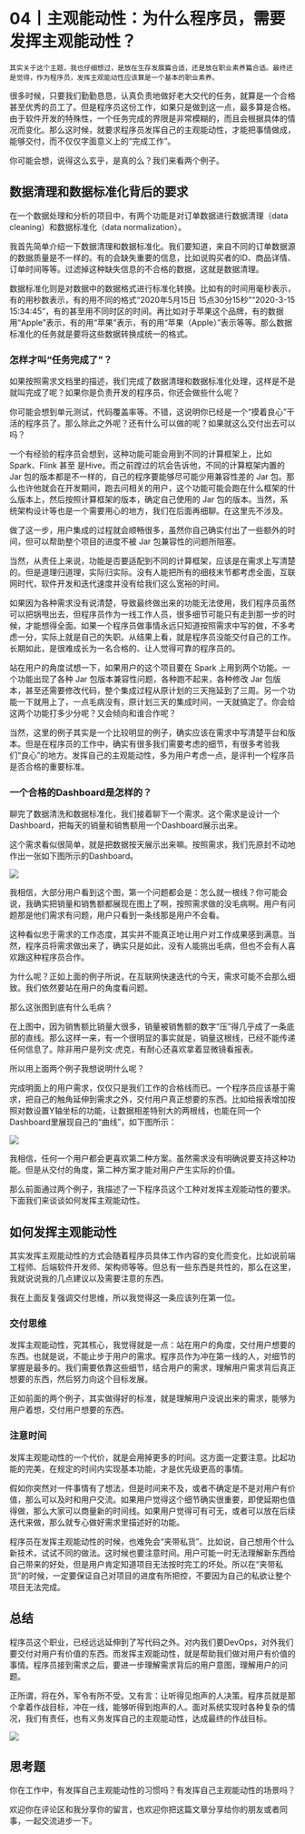 # 04丨主观能动性：为什么程序员，需要发挥主观能动性？

    其实关于这个主题，我也仔细想过，是放在生存发展篇合适，还是放在职业素养篇合适。最终还是觉得，作为程序员，发挥主观能动性应该算是一个基本的职业素养。

很多时候，只要我们勤勤恳恳，认真负责地做好老大交代的任务，就算是一个合格甚至优秀的员工了。但是程序员这份工作，如果只是做到这一点，最多算是合格。由于软件开发的特殊性，一个任务完成的界限是非常模糊的，而且会根据具体的情况而变化。那么这时候，就要求程序员发挥自己的主观能动性，才能把事情做成，能够交付，而不仅仅字面意义上的“完成工作”。

你可能会想，说得这么玄乎，是真的么？我们来看两个例子。

## 数据清理和数据标准化背后的要求

在一个数据处理和分析的项目中，有两个功能是对订单数据进行数据清理（data cleaning）和数据标准化（data normalization）。

我首先简单介绍一下数据清理和数据标准化。我们要知道，来自不同的订单数据源的数据质量是不一样的。有的会缺失重要的信息，比如说购买者的ID、商品详情、订单时间等等。过滤掉这种缺失信息的不合格的数据，这就是数据清理。

数据标准化则是对数据中的数据格式进行标准化转换。比如有的时间用毫秒表示，有的用秒数表示，有的用不同的格式“2020年5月15日 15点30分15秒”“2020-3-15 15:34:45”，有的甚至用不同时区的时间。再比如对于苹果这个品牌，有的数据用“Apple”表示，有的用“苹果”表示，有的用“苹果（Apple）”表示等等。那么数据标准化的任务就是要将这些数据转换成统一的格式。

### 怎样才叫“任务完成了”？

如果按照需求文档里的描述，我们完成了数据清理和数据标准化处理，这样是不是就叫完成了呢？如果你是负责开发的程序员，你还会做些什么呢？

你可能会想到单元测试，代码覆盖率等。不错，这说明你已经是一个“摸着良心”干活的程序员了。那么除此之外呢？还有什么可以做的呢？如果就这么交付出去可以吗？

一个有经验的程序员会想到，这种功能可能会用到不同的计算框架上，比如 Spark、Flink 甚至 是Hive。而之前蹚过的坑会告诉他，不同的计算框架内置的Jar 包的版本都是不一样的，自己的程序要能够尽可能少用兼容性差的 Jar 包。那么也许他就会在开发期间，跑去问相关的用户，这个功能可能会跑在什么框架的什么版本上，然后按照计算框架的版本，确定自己使用的 Jar 包的版本。当然，系统架构设计等也是一个需要用心的地方，我们在后面再细聊。在这里先不涉及。

做了这一步，用户集成的过程就会顺畅很多，虽然你自己确实付出了一些额外的时间，但可以帮助整个项目的进度不被 Jar 包兼容性的问题所阻塞。

当然，从责任上来说，功能是否要适配到不同的计算框架，应该是在需求上写清楚的。但是道理归道理，实际归实际。没有人能把所有的细枝末节都考虑全面，互联网时代，软件开发和迭代速度并没有给我们这么宽裕的时间。

如果因为各种需求没有说清楚，导致最终做出来的功能无法使用，我们程序员虽然可以把锅甩出去，但程序员作为一线工作人员，很多细节可能只有走到那一步的时候，才能想得全面。如果一个程序员做事情永远只知道按照需求中写的做，不多考虑一分，实际上就是自己的失职。从结果上看，就是程序员没能交付自己的工作。长期如此，是很难成长为一名合格的、让人觉得可靠的程序员的。

站在用户的角度试想一下，如果用户的这个项目要在 Spark 上用到两个功能。一个功能出现了各种 Jar 包版本兼容性问题，各种跑不起来，各种修改 Jar 包版本，甚至还需要修改代码，整个集成过程从原计划的三天拖延到了三周。另一个功能一下就用上了，一点毛病没有，原计划三天的集成时间，一天就搞定了。你会给这两个功能打多少分呢？又会倾向和谁合作呢？

当然，这里的例子其实是一个比较明显的例子，确实应该在需求中写清楚平台和版本。但是在程序员的工作中，确实有很多我们需要考虑的细节，有很多考验我们“良心”的地方。发挥自己的主观能动性，多为用户考虑一点，是评判一个程序员是否合格的重要标准。

### 一个合格的Dashboard是怎样的？

聊完了数据清洗和数据标准化，我们接着聊下一个需求。这个需求是设计一个Dashboard，把每天的销量和销售额用一个Dashboard展示出来。

这个需求看似很简单，就是把数据按天展示出来嘛。按照需求，我们先原封不动地作出一张如下图所示的Dashboard。

![](https://static001.geekbang.org/resource/image/e7/61/e768fcec1e1f9bfa5e0cb5f6c0c25361.png)

我相信，大部分用户看到这个图，第一个问题都会是：怎么就一根线？你可能会说，我确实把销量和销售额都展现在图上了啊，按照需求做的没毛病啊。用户有问题那是他们需求有问题，用户只看到一条线那是用户不会看。

这种看似忠于需求的工作态度，其实并不能真正地让用户对工作成果感到满意。当然，程序员将需求做出来了，确实只是如此，没有人能挑出毛病，但也不会有人喜欢跟这种程序员合作。

为什么呢？正如上面的例子所说，在互联网快速迭代的今天，需求可能不会那么细致。我们依然要站在用户的角度看问题。

那么这张图到底有什么毛病？

在上图中，因为销售额比销量大很多，销量被销售额的数字“压”得几乎成了一条底部的直线。那么这样一来，有一个很明显的事实就是，销量这根线，已经不能传递任何信息了。除非用户是列文·虎克，有耐心还喜欢拿着显微镜看报表。

所以用上面两个例子我想说明什么呢？

完成明面上的用户需求，仅仅只是我们工作的合格线而已。一个程序员应该基于需求，把自己的触角延伸到需求之外，交付用户真正想要的东西。比如给报表增加按照对数设置Y轴坐标的功能，让数据相差特别大的两根线，也能在同一个Dashboard里展现自己的“曲线”，如下图所示：

![](https://static001.geekbang.org/resource/image/e5/5d/e5b6b055996aa9032ac1633cf65a775d.png)

我相信，任何一个用户都会更喜欢第二种方案。虽然需求没有明确说要支持这种功能。但是从交付的角度，第二种方案才能对用户产生实际的价值。

那么前面通过两个例子，我描述了一下程序员这个工种对发挥主观能动性的要求。下面我们来谈谈如何发挥主观能动性。

## 如何发挥主观能动性

其实发挥主观能动性的方式会随着程序员具体工作内容的变化而变化，比如说前端工程师、后端软件开发师、架构师等等。但总有一些东西是共性的，那么在这里，我就说说我的几点建议以及需要注意的东西。

我在上面反复强调交付思维，所以我觉得这一条应该列在第一位。

### 交付思维

发挥主观能动性，究其核心，我觉得就是一点：站在用户的角度，交付用户想要的东西。也就是说，不能止步于用户的需求。程序员作为冲在第一线的人，对细节的掌握是最多的。我们需要依靠这些细节，结合用户的需求，理解用户需求背后真正想要的东西，然后努力向这个目标发展。

正如前面的两个例子，其实做得好的标准，就是理解用户没说出来的需求，能够为用户着想，交付用户想要的东西。

### 注意时间

发挥主观能动性的一个代价，就是会用掉更多的时间。这方面一定要注意。比起功能的完美，在规定的时间内实现基本功能，才是优先级更高的事情。

假如你突然对一件事情有了想法，但是时间来不及，或者不确定是不是对用户有价值，那么可以及时和用户交流。如果用户觉得这个细节确实很重要，即使延期也值得做，那么大家可以商量新的时间线。如果用户觉得可有可无，或者可以放在后续迭代来做，那么就专心做好需求里描述好的功能。

程序员在发挥主观能动性的时候，也难免会“夹带私货”。比如说，自己想用个什么新技术，试试不同的做法。这时候也要注意时间。用户可能一时无法理解新东西给自己带来的好处，但是用户肯定知道项目无法按时完工的坏处。所以在“夹带私货”的时候，一定要保证自己对项目的进度有所把控，不要因为自己的私欲让整个项目无法完成。

## 总结

程序员这个职业，已经远远延伸到了写代码之外。对内我们要DevOps，对外我们要交付对用户有价值的东西。而发挥主观能动性，就是帮助我们做对用户有价值的事情。程序员接到需求之后，要进一步理解需求背后的用户意图，理解用户的问题。

正所谓，将在外，军令有所不受。又有言：让听得见炮声的人决策。程序员就是那个拿着作战目标，冲在一线，能够听得到炮声的人。面对系统实现时各种复杂的情况，我们有责任，也有义务发挥自己的主观能动性，达成最终的作战目标。

![](https://static001.geekbang.org/resource/image/5b/f6/5b6aaf94e387a5f4767519d6df7c60f6.jpg)

## 思考题

你在工作中，有发挥自己主观能动性的习惯吗？有发挥自己主观能动性的场景吗？

欢迎你在评论区和我分享你的留言，也欢迎你把这篇文章分享给你的朋友或者同事，一起交流进步一下。
    